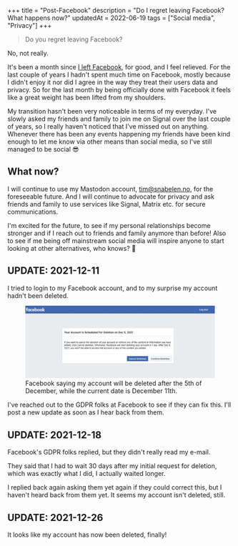 +++
title = "Post-Facebook"
description = "Do I regret leaving Facebook? What happens now?"
updatedAt = 2022-06-19
tags = ["Social media", "Privacy"] 
+++

> Do you regret leaving Facebook?

No, not really.

It's been a month since [I left Facebook](/blog/goodbye-facebook), for good, and
I feel relieved. For the last couple of years I hadn't spent much time on
Facebook, mostly because I didn't enjoy it nor did I agree in the way they treat
their users data and privacy. So for the last month by being officially done
with Facebook it feels like a great weight has been lifted from my shoulders.

My transition hasn't been very noticeable in terms of my everyday. I've slowly
asked my friends and family to join me on Signal over the last couple of years,
so I really haven't noticed that I've missed out on anything. Whenever there has
been any events happening my friends have been kind enough to let me know via
other means than social media, so I've still managed to be social 😎

## What now?

I will continue to use my Mastodon account,
[tim@snabelen.no](https://snabelen.no/@tim), for the foreseeable future. And I
will continue to advocate for privacy and ask friends and family to use services
like Signal, Matrix etc. for secure communications.

I'm excited for the future, to see if my personal relationships become stronger
and if I reach out to friends and family anymore than before! Also to see if me
being off mainstream social media will inspire anyone to start looking at other
alternatives, who knows? 🤷

## UPDATE: 2021-12-11

I tried to login to my Facebook account, and to my surprise my account hadn't
been deleted.

<figure>
  <img
    src="screenshot.webp"
    alt="Screenshot from Facebook after I initially deleted my account">
  <figcaption>
    Facebook saying my account will be deleted after the 5th of December, while the current date is December 11th.
  </figcaption>
</figure>

I've reached out to the GDPR folks at Facebook to see if they can fix this. I'll
post a new update as soon as I hear back from them.

## UPDATE: 2021-12-18

Facebook's GDPR folks replied, but they didn't really read my e-mail.

They said that I had to wait 30 days after my initial request for deletion,
which was exactly what I did, I actually waited longer.

I replied back again asking them yet again if they could correct this, but I
haven't heard back from them yet. It seems my account isn't deleted, still.

## UPDATE: 2021-12-26

It looks like my account has now been deleted, finally!
